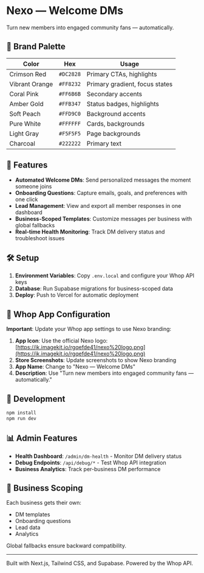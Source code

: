 # Nexo — Welcome DMs

Turn new members into engaged community fans — automatically.

## 🎨 Brand Palette

| Color | Hex | Usage |
|-------|-----|-------|
| Crimson Red | `#DC2828` | Primary CTAs, highlights |
| Vibrant Orange | `#FF8232` | Primary gradient, focus states |
| Coral Pink | `#FF6B6B` | Secondary accents |
| Amber Gold | `#FFB347` | Status badges, highlights |
| Soft Peach | `#FFD9C0` | Background accents |
| Pure White | `#FFFFFF` | Cards, backgrounds |
| Light Gray | `#F5F5F5` | Page backgrounds |
| Charcoal | `#222222` | Primary text |

## 🚀 Features

- **Automated Welcome DMs**: Send personalized messages the moment someone joins
- **Onboarding Questions**: Capture emails, goals, and preferences with one click
- **Lead Management**: View and export all member responses in one dashboard
- **Business-Scoped Templates**: Customize messages per business with global fallbacks
- **Real-time Health Monitoring**: Track DM delivery status and troubleshoot issues

## 🛠️ Setup

1. **Environment Variables**: Copy `.env.local` and configure your Whop API keys
2. **Database**: Run Supabase migrations for business-scoped data
3. **Deploy**: Push to Vercel for automatic deployment

## 📱 Whop App Configuration

**Important**: Update your Whop app settings to use Nexo branding:

1. **App Icon**: Use the official Nexo logo: [https://ik.imagekit.io/rgqefde41/nexo%20logo.png](https://ik.imagekit.io/rgqefde41/nexo%20logo.png)
2. **Store Screenshots**: Update screenshots to show Nexo branding
3. **App Name**: Change to "Nexo — Welcome DMs"
4. **Description**: Use "Turn new members into engaged community fans — automatically."

## 🔧 Development

```bash
npm install
npm run dev
```

## 📊 Admin Features

- **Health Dashboard**: `/admin/dm-health` - Monitor DM delivery status
- **Debug Endpoints**: `/api/debug/*` - Test Whop API integration
- **Business Analytics**: Track per-business DM performance

## 🎯 Business Scoping

Each business gets their own:
- DM templates
- Onboarding questions  
- Lead data
- Analytics

Global fallbacks ensure backward compatibility.

---

Built with Next.js, Tailwind CSS, and Supabase. Powered by the Whop API.
